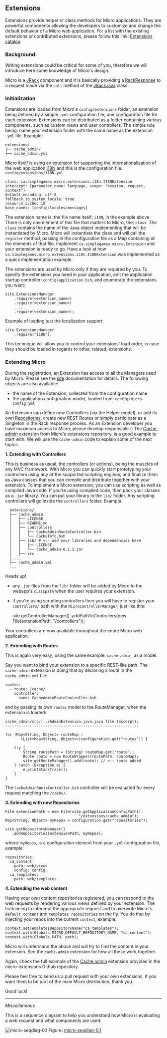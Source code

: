 ## Extensions

Extensions provide helper or class methods for Micro applications. They are powerful components allowing the developers to customize and change the default behavior of a Micro web application. For a list with the existing extensions or contributed extensions, please follow this link: [Extensions catalog](/extensions/)

### Background.
Writing extensions could be critical for some of you, therefore we will introduce here some knowledge of Micro's design.

Micro is a [JRack](https://github.com/florinpatrascu/jrack) component and it is basically providing a [RackResponse](https://github.com/florinpatrascu/jrack/blob/master/java/src/org/jrack/RackResponse.java) to a request made via the `call` method of the [JRack.java](https://github.com/florinpatrascu/jrack/blob/master/java/src/org/jrack/JRack.java) class.

### Initialization
Extensions are loaded from Micro's `config/extensions` folder, an extension being defined by a simple `.yml` configuration file, one configuration file for each extension. Extensions can be distributed as a folder containing various components, such as custom views and user controllers. The simple rule being: name your extension folder with the same name as the extension `.yml` file. Example:

    extensions/
    ├── cache_admin/
    ├── cache_admin.yml

Micro itself is using an extension for supporting the internationalization of the web application [i18N](/internationalization.md) and this is the configuration file: `config/extensions/i18N.yml`

    class: ca.simplegames.micro.extensions.i18n.I18NExtension
    intercept: {parameter_name: language, scope: "session, request, context"}
    default_encoding: utf-8
    fallback_to_system_locale: true
    resource_cache: 10
    base_names: [config/locales/messages]
    
The extension name is: the file name itself; `i18N`, in the example above. There is only one element of this file that matters to Micro, the: `class`. The `class` contains the name of the Java object implementing that will be instantiated by Micro. Micro will instantiate the class and will call the `register` method, passing in the configuration file as a Map containing all the elements of that file. Implement `ca.simplegames.micro.Extension` and your extension is ready to go. Have a look at how `ca.simplegames.micro.extensions.i18n.I18NExtension` was implemented as a quick implementation example.

The extensions are used by Micro only if they are required by you. To specify the extensions you need in your application, edit the application startup controller: `config/application.bsh`, and enumerate the extensions you want:
    
    site.ExtensionsManager
        .require(<extension_name>)
        .require(<extension_name>)
        . ...
        .require(<extension_name>);

Example of loading just the localization support:

    site.ExtensionsManager
        .require("i18N");

This technique will allow you to control your extensions' load order, in case they should be loaded in regards to other, related, extensions.

### Extending Micro

During the registration, an Extension has access to all the Managers used by Micro. Please see the [site](/sitecontext.md/) documentation for details. The following objects are also available:

  - the name of the Extension, collected from the configuration name
  - the application configuration model, loaded from: `config/micro-config.yml`

An Extension can define new Controllers (via the Helper model), or add its own [Repositories](/repositories.md), create new REST Routes or simply participate as a Singleton in the Rack response process. As an Extension developer you have maximum access to Micro; please develop responsible :) The [Cache-admin](https://github.com/florinpatrascu/micro-extensions/tree/master/cache_admin) extension from Micro's extensions repository, is a good example to start with. We will use the `cache-admin` code to explain some of the next topics.

**1. Extending with Controllers** 

This is business as usual, the controllers (or actions), being the muscles of any MVC framework. With Micro you can quickly start prototyping your controllers using any of the supported scripting engines, and finalize them as Java classes that you can compile and distribute together with your extension. To implement a Micro extension, you can use scripting as well as compiled Java code. If you're using compiled code, then pack your classes as a `.jar` library. You can put your library in the `lib/` folder. Any scripting controllers will go inside the `controllers` folder. Example: 

      extensions/
      ├── cache_admin
      │   ├── LICENSE
      │   ├── README.md
      │   ├── controllers
      │   │   ├── CacheAdminRouteController.bsh
      │   │   └── CacheInfo.bsh
      │   ├── lib/ # <-- add your libraries and dependencies here
      │   │   ├── LICENSE
      │   │   └── cache_admin-0.1.1.jar
      │   ├── src
      │....
      ├── cache_admin.yml
      ...

<span class="label label-important">Heads up!</span>

 - any `.jar` files from the `lib/` folder will be added by Micro to the webapp's `classpath` when the user requires your extension. 
 - if you're using scripting controllers then you will have to register your `controllers/` path with the `MicroControllerManager`, just like this: 

  
      site.getControllerManager() 
         .addPathToControllers(new File(extensionPath, "/controllers"));         

Your controllers are now available throughout the entire Micro web application.
       
**2. Extending with Routes** 

This is again very easy; using the same example: `cache-admin`, as a model.

Say you want to bind your extension to a specific REST-like path. The `cache-admin` extension is doing that by declaring a route in the `cache_admin.yml` file: 

    routes:
      - route: /cache/
        controller:
          name: CacheAdminRouteController.bsh    

and by passing its own `routes` model to the RouteManager, when the extension is loaded: 

    cache_admin/src/.../AdminExtension.java.java file (excerpt):
    ------------------------------------------------------------
    
    for (Map<String, Object> routeMap : 
           (List<Map<String, Object>>)configuration.get("routes")) {
        
        try {
            String routePath = (String) routeMap.get("route");
            Route route = new RouteWrapper(routePath, routeMap);
            site.getRouteManager().add(route); // <-- route added
        } catch (Exception e) {
            e.printStackTrace();
        }
    }

The `CacheAdminRouteController.bsh` controller will be evaluated for every request matching the `/cache/`.
    
**3. Extending with new Repositories** 

    File extensionPath = new File(site.getApplicationConfigPath(),
                                     "/extensions/cache_admin");
    Map<String, Object> myRepos = configuration.get("repositories");
    
    site.getRepositoryManager()
       .addRepositories(extensionPath, myRepos);
    
where: `myRepos`, is a configuration element from your `.yml` configuration file, example:

    repositories:
      ca_content:
        path: web/views
        config: config
      ca_templates:
        path: web/templates
    
   
**4. Extending the web content** 

Having your own content repositories registered, you can respond to the web requests by rendering various views defined by your extension. The trick being to intercept the appropriate request and to overwrite Micro's `default content` and `templates repositories` on the fly. You do that by injecting your repos into the current `context`, example:

    context.setTemplatesRepositoryName("ca_templates");
    context.with(Globals.MICRO_DEFAULT_REPOSITORY_NAME, "ca_content");
    context.with(Globals.PATH, path);

Micro will understand the above and will try to find the content in your extension. See the `cache-admin` extension for how all these work together.

Again, check the full example of the [Cache admin](https://github.com/florinpatrascu/micro-extensions/tree/master/cache_admin) extension provided in the micro-extensions Github repository.

Please feel free to send us a pull request with your own extensions, if you want them to be part of the main Micro distribution, thank you.

Good luck!

________

*Miscellaneous*

This is a sequence diagram to help you understand how Micro is evaluating a web request and what components are used.

![micro-seqdiag-0.1](/images/micro-seqdiag-0.1.png)
Figure: [micro-seqdiag-0.1](/images/micro-seqdiag-0.1.png)

